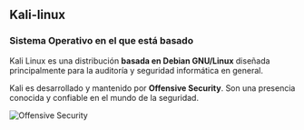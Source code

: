 ## Kali-linux
### Sistema Operativo en el que está basado
Kali Linux es una distribución **basada en Debian GNU/Linux** diseñada principalmente para la auditoría y seguridad informática en general. 

Kali es desarrollado y mantenido por **Offensive Security**. Son una presencia conocida y confiable en el mundo de la seguridad.

![Offensive Security](https://avatars2.githubusercontent.com/u/2352090?s=460&v=4)

